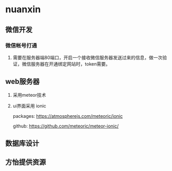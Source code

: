 # nuanxin

## 微信开发

### 微信帐号打通

1. 需要在服务器端80端口，开启一个接收微信服务器发送过来的信息，做一次验证，微信服务器在开通绑定网站时，token需要。

## web服务器

1. 采用meteor技术

2. ui界面采用 ionic

    packages: https://atmospherejs.com/meteoric/ionic

    github: https://github.com/meteoric/meteor-ionic/

## 数据库设计

## 方怡提供资源

